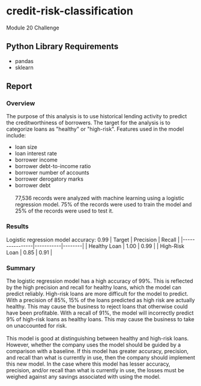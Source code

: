 # credit-risk-classification
Module 20 Challenge

## Python Library Requirements
- pandas
- sklearn

## Report
### Overview
The purpose of this analysis is to use historical lending activity to predict the creditworthiness of borrowers. The target for the analysis is to categorize loans as "healthy" or "high-risk". Features used in the model include:
- loan size
- loan interest rate
- borrower income
- borrower debt-to-income ratio
- borrower number of accounts
- borrower derogatory marks
- borrower debt<br><br>
77,536 records were analyzed with machine learning using a logistic regression model. 75% of the records were used to train the model and 25% of the records were used to test it.

### Results
Logistic regression model accuracy: 0.99
| Target         | Precision | Recall |
|----------------|-----------|--------|
| Healthy Loan   |      1.00 |   0.99 |
| High-Risk Loan |      0.85 |   0.91 |

### Summary
The logistic regression model has a high accuracy of 99%. This is reflected by the high precision and recall for healthy loans, which the model can predict reliably. High-risk loans are more difficult for the model to predict. With a precision of 85%, 15% of the loans predicted as high risk are actually healthy. This may cause the business to reject loans that otherwise could have been profitable. With a recall of 91%, the model will incorrectly predict 9% of high-risk loans as healthy loans. This may cause the business to take on unaccounted for risk. <br><br>
This model is good at distinguishing between healthy and high-risk loans. However, whether the company uses the model should be guided by a comparison with a baseline. If this model has greater accuracy, precision, and recall than what is currently in use, then the company should implement this new model. In the case where this model has lesser accuracy, precision, and/or recall than what is currently in use, the losses must be weighed against any savings associated with using the model.
